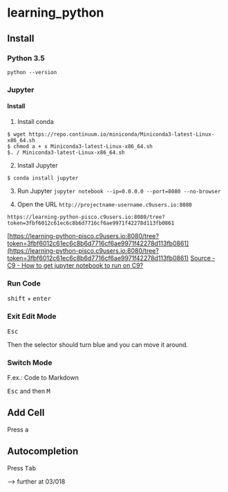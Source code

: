 # learning_python

## Install 

### Python 3.5

`python --version`

### Jupyter

#### Install

1. Install conda

```
$ wget https://repo.continuum.io/miniconda/Miniconda3-latest-Linux-x86_64.sh 
$ chmod a + x Miniconda3-latest-Linux-x86_64.sh 
$. / Miniconda3-latest-Linux-x86_64.sh 
``` 

2. Install Jupyter

```
$ conda install jupyter 
```

3. Run Jupyter
    `jupyter notebook --ip=0.0.0.0 --port=8080 --no-browser`

4. Open the URL `http://projectname-username.c9users.io:8080`

`https://learning-python-pisco.c9users.io:8080/tree?token=3fbf6012c61ec6c8b6d7716cf6ae9971f42278d113fb0861`

[https://learning-python-pisco.c9users.io:8080/tree?token=3fbf6012c61ec6c8b6d7716cf6ae9971f42278d113fb0861](https://learning-python-pisco.c9users.io:8080/tree?token=3fbf6012c61ec6c8b6d7716cf6ae9971f42278d113fb0861)
[Source - C9 - How to get jupyter notebook to run on C9?](https://community.c9.io/t/how-to-get-jupyter-notebook-to-run-on-c9/6518/3)

### Run Code

<kbd>shift</kbd> + <kbd>enter</kbd>

### Exit Edit Mode

<kbd>Esc</kbd>

Then the selector should turn blue and you can move it around.

### Switch Mode

F.ex.:
Code to Markdown

<kbd>Esc</kbd> and then <kbd>M</kbd>

## Add Cell

Press <kbd>a</kbd>


## Autocompletion

Press <kbd>Tab</kbd>


--> further at 03/018